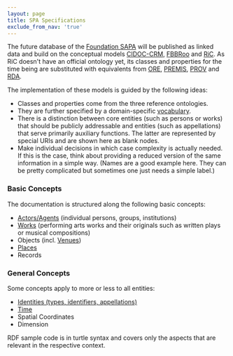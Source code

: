 ```yaml
---
layout: page
title: SPA Specifications
exclude_from_nav: 'true'
---
```


The future database of the [Foundation SAPA](https://www.sapa.swiss "Swiss Archive of the Performing Arts") will be published as linked data and build on the conceptual models [CIDOC-CRM](http://www.cidoc-crm.org), [FBBRoo](https://www.ifla.org/publications/node/11240) and [RiC](https://en.wikipedia.org/wiki/Records_in_Contexts "Records in Context"). As RiC doesn't have an official ontology yet, its classes and properties for the time being are substituted with equivalents from [ORE](http://www.openarchives.org/ore/1.0/vocabulary), [PREMIS](http://id.loc.gov/ontologies/premis.html), [PROV](http://www.w3.org/TR/prov-overview/) and [RDA](http://www.rdaregistry.info).

The implementation of these models is guided by the following ideas:

* Classes and properties come from the three reference ontologies.
* They are further specified by a domain-specific [vocabulary](https://sapa.github.io/spa-vocabulary/).
* There is a distinction between core entities (such as persons or works) that should be publicly addressable and entities (such as appellations) that serve primarily auxiliary functions. The latter are represented by special URIs and are shown here as blank nodes.
* Make individual decisions in which case complexity is actually needed. If this is the case, think about providing a reduced version of the same information in a simple way. (Names are a good example here. They can be pretty complicated but sometimes one just needs a simple label.)

### Basic Concepts <a id="basic-concepts"></a>

The documentation is structured along the following basic concepts:

* [Actors/Agents](actors) (individual persons, groups, institutions)
* [Works](works) (performing arts works and their originals such as written plays or musical compositions)
* Objects (incl. [Venues](venues))
* [Places](places)
* Records

###  General Concepts <a id="general-concepts"></a>

Some concepts apply to more or less to all entities:

* [Identities (types, identifiers, appellations)](identities)
* [Time](time)
* Spatial Coordinates
* Dimension

RDF sample code is in turtle syntax and covers only the aspects that are relevant in the respective context.